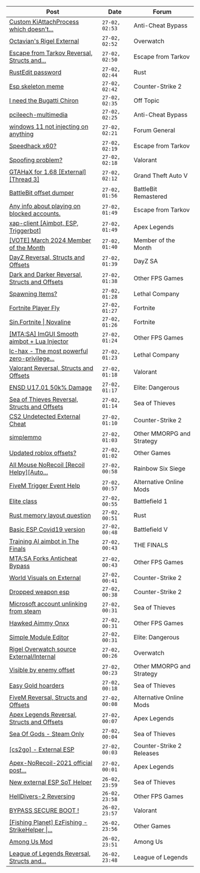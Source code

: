 |Post|Date|Forum|
|----|----|-----|
|[Custom KiAttachProcess which doesn't...](https://www.unknowncheats.me/forum/anti-cheat-bypass/624546-custom-kiattachprocess-doesnt-increase-stackcount.html)|`27-02, 02:53`|Anti-Cheat Bypass|
|[Octavian's Rigel External](https://www.unknowncheats.me/forum/overwatch/624387-octavians-rigel-external.html)|`27-02, 02:52`|Overwatch|
|[Escape from Tarkov Reversal, Structs and...](https://www.unknowncheats.me/forum/escape-from-tarkov/226519-escape-tarkov-reversal-structs-offsets.html)|`27-02, 02:50`|Escape from Tarkov|
|[RustEdit password](https://www.unknowncheats.me/forum/rust/625052-rustedit-password.html)|`27-02, 02:44`|Rust|
|[Esp skeleton meme](https://www.unknowncheats.me/forum/counter-strike-2-a/625099-esp-skeleton-meme.html)|`27-02, 02:42`|Counter-Strike 2|
|[I need the Bugatti Chiron](https://www.unknowncheats.me/forum/off-topic/624935-bugatti-chiron.html)|`27-02, 02:35`|Off Topic|
|[pcileech-multimedia](https://www.unknowncheats.me/forum/anti-cheat-bypass/623718-pcileech-multimedia.html)|`27-02, 02:25`|Anti-Cheat Bypass|
|[windows 11 not injecting on anything](https://www.unknowncheats.me/forum/forum-general/625083-windows-11-injecting.html)|`27-02, 02:21`|Forum General|
|[Speedhack x60?](https://www.unknowncheats.me/forum/escape-from-tarkov/624170-speedhack-x60.html)|`27-02, 02:19`|Escape from Tarkov|
|[Spoofing problem?](https://www.unknowncheats.me/forum/valorant/625069-spoofing.html)|`27-02, 02:18`|Valorant|
|[GTAHaX for 1.68 \[External\] \[Thread 3\]](https://www.unknowncheats.me/forum/grand-theft-auto-v/461672-gtahax-1-68-external-thread-3-a.html)|`27-02, 02:12`|Grand Theft Auto V|
|[BattleBit offset dumper](https://www.unknowncheats.me/forum/battlebit-remastered/625098-battlebit-offset-dumper.html)|`27-02, 01:56`|BattleBit Remastered|
|[Any info about playing on blocked accounts.](https://www.unknowncheats.me/forum/escape-from-tarkov/624876-info-playing-blocked-accounts.html)|`27-02, 01:49`|Escape from Tarkov|
|[xap-client \[Aimbot, ESP, Triggerbot\]](https://www.unknowncheats.me/forum/apex-legends/606842-xap-client-aimbot-esp-triggerbot.html)|`27-02, 01:49`|Apex Legends|
|[\[VOTE\] March 2024 Member of the Month](https://www.unknowncheats.me/forum/member-of-the-month/624743-vote-march-2024-month.html)|`27-02, 01:40`|Member of the Month|
|[DayZ Reversal, Structs and Offsets](https://www.unknowncheats.me/forum/dayz-sa/104269-dayz-reversal-structs-offsets.html)|`27-02, 01:39`|DayZ SA|
|[Dark and Darker Reversal, Structs and Offsets](https://www.unknowncheats.me/forum/other-fps-games/562724-dark-darker-reversal-structs-offsets.html)|`27-02, 01:38`|Other FPS Games|
|[Spawning Items?](https://www.unknowncheats.me/forum/lethal-company/624733-spawning-items.html)|`27-02, 01:28`|Lethal Company|
|[Fortnite Player Fly](https://www.unknowncheats.me/forum/fortnite/625017-fortnite-player-fly.html)|`27-02, 01:27`|Fortnite|
|[Sin.Fortnite \| Novaline](https://www.unknowncheats.me/forum/fortnite/624894-sin-fortnite-novaline.html)|`27-02, 01:26`|Fortnite|
|[\[MTA:SA\] ImGUI Smooth aimbot + Lua Injector](https://www.unknowncheats.me/forum/other-fps-games/625036-mta-sa-imgui-smooth-aimbot-lua-injector.html)|`27-02, 01:24`|Other FPS Games|
|[lc-hax - The most powerful zero-privilege...](https://www.unknowncheats.me/forum/lethal-company/617830-lc-hax-powerful-zero-privilege-lethal-company-internal-cheat.html)|`27-02, 01:23`|Lethal Company|
|[Valorant Reversal, Structs and Offsets](https://www.unknowncheats.me/forum/valorant/385792-valorant-reversal-structs-offsets.html)|`27-02, 01:18`|Valorant|
|[ENSD U17.01 50k% Damage](https://www.unknowncheats.me/forum/elite-dangerous/615946-ensd-u17-01-50k-damage.html)|`27-02, 01:17`|Elite: Dangerous|
|[Sea of Thieves Reversal, Structs and Offsets](https://www.unknowncheats.me/forum/sea-of-thieves/278391-sea-thieves-reversal-structs-offsets.html)|`27-02, 01:14`|Sea of Thieves|
|[CS2 Undetected External Cheat](https://www.unknowncheats.me/forum/counter-strike-2-a/624871-cs2-undetected-external-cheat.html)|`27-02, 01:10`|Counter-Strike 2|
|[simplemmo](https://www.unknowncheats.me/forum/other-mmorpg-and-strategy/625094-simplemmo.html)|`27-02, 01:03`|Other MMORPG and Strategy|
|[Updated roblox offsets?](https://www.unknowncheats.me/forum/other-games/623165-updated-roblox-offsets.html)|`27-02, 01:02`|Other Games|
|[All Mouse NoRecoil \[Recoil Helpy\]\[Auto...](https://www.unknowncheats.me/forum/rainbow-six-siege/620039-mouse-norecoil-recoil-helpy-auto-config-probably-ud-universal.html)|`27-02, 00:58`|Rainbow Six Siege|
|[FiveM Trigger Event Help](https://www.unknowncheats.me/forum/alternative-online-mods/625092-fivem-trigger-event-help.html)|`27-02, 00:57`|Alternative Online Mods|
|[Elite class](https://www.unknowncheats.me/forum/battlefield-1-a/625091-elite-class.html)|`27-02, 00:55`|Battlefield 1|
|[Rust memory layout question](https://www.unknowncheats.me/forum/rust/624745-rust-memory-layout-question.html)|`27-02, 00:51`|Rust|
|[Basic ESP Covid19 version](https://www.unknowncheats.me/forum/battlefield-v/398844-basic-esp-covid19-version.html)|`27-02, 00:48`|Battlefield V|
|[Training AI aimbot in The Finals](https://www.unknowncheats.me/forum/the-finals/616898-training-ai-aimbot-finals.html)|`27-02, 00:43`|THE FINALS|
|[MTA:SA Forks Anticheat Bypass](https://www.unknowncheats.me/forum/other-fps-games/625038-mta-sa-forks-anticheat-bypass.html)|`27-02, 00:43`|Other FPS Games|
|[World Visuals on External](https://www.unknowncheats.me/forum/counter-strike-2-a/625008-world-visuals-external.html)|`27-02, 00:41`|Counter-Strike 2|
|[Dropped weapon esp](https://www.unknowncheats.me/forum/counter-strike-2-a/625081-dropped-weapon-esp.html)|`27-02, 00:38`|Counter-Strike 2|
|[Microsoft account unlinking from steam](https://www.unknowncheats.me/forum/sea-of-thieves/624945-microsoft-account-unlinking-steam.html)|`27-02, 00:31`|Sea of Thieves|
|[Hawked Aimmy Onxx](https://www.unknowncheats.me/forum/other-fps-games/624586-hawked-aimmy-onxx.html)|`27-02, 00:31`|Other FPS Games|
|[Simple Module Editor](https://www.unknowncheats.me/forum/elite-dangerous/573662-simple-module-editor.html)|`27-02, 00:31`|Elite: Dangerous|
|[Rigel Overwatch source External/Internal](https://www.unknowncheats.me/forum/overwatch/623327-rigel-overwatch-source-external-internal.html)|`27-02, 00:26`|Overwatch|
|[Visible by enemy offset](https://www.unknowncheats.me/forum/other-mmorpg-and-strategy/625086-visible-enemy-offset.html)|`27-02, 00:23`|Other MMORPG and Strategy|
|[Easy Gold hoarders](https://www.unknowncheats.me/forum/sea-of-thieves/624896-easy-gold-hoarders.html)|`27-02, 00:18`|Sea of Thieves|
|[FiveM Reversal, Structs and Offsets](https://www.unknowncheats.me/forum/alternative-online-mods/340232-fivem-reversal-structs-offsets.html)|`27-02, 00:08`|Alternative Online Mods|
|[Apex Legends Reversal, Structs and Offsets](https://www.unknowncheats.me/forum/apex-legends/319804-apex-legends-reversal-structs-offsets.html)|`27-02, 00:07`|Apex Legends|
|[Sea Of Gods - Steam Only](https://www.unknowncheats.me/forum/sea-of-thieves/614719-sea-gods-steam.html)|`27-02, 00:04`|Sea of Thieves|
|[\[cs2go\] - External ESP](https://www.unknowncheats.me/forum/counter-strike-2-releases/605464-cs2go-external-esp.html)|`27-02, 00:03`|Counter-Strike 2 Releases|
|[Apex-NoRecoil-2021 official post...](https://www.unknowncheats.me/forum/apex-legends/476508-apex-norecoil-2021-official-post-auto-detect-multiple-resolution-supported.html)|`27-02, 00:01`|Apex Legends|
|[New external ESP SoT Helper](https://www.unknowncheats.me/forum/sea-of-thieves/581265-external-esp-sot-helper.html)|`26-02, 23:59`|Sea of Thieves|
|[HellDivers-2 Reversing](https://www.unknowncheats.me/forum/other-fps-games/623128-helldivers-2-reversing.html)|`26-02, 23:58`|Other FPS Games|
|[BYPASS SECURE BOOT !](https://www.unknowncheats.me/forum/valorant/625032-bypass-secure-boot.html)|`26-02, 23:57`|Valorant|
|[\[Fishing Planet\] EzFishing - StrikeHelper \|...](https://www.unknowncheats.me/forum/other-games/503582-fishing-planet-ezfishing-strikehelper-fish-fight-free-premium.html)|`26-02, 23:56`|Other Games|
|[Among Us Mod](https://www.unknowncheats.me/forum/among-us/618982-mod.html)|`26-02, 23:51`|Among Us|
|[League of Legends Reversal, Structs and...](https://www.unknowncheats.me/forum/league-of-legends/310587-league-legends-reversal-structs-offsets.html)|`26-02, 23:48`|League of Legends|
